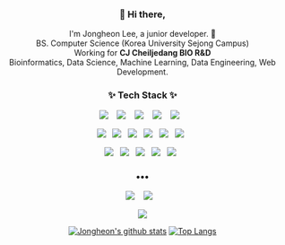 <!-- ![header](https://capsule-render.vercel.app/api?type=wave&color=auto&height=300&animation=fadeIn&section=header&text=Jongheon%20Lee&fontSize=90) -->

<h3 align="center"> 👋 Hi there,</h3>
<p align="center">
I'm Jongheon Lee, a junior developer. 🌱 <br>
BS. Computer Science (Korea University Sejong Campus)<br>
  Working for <b>CJ Cheiljedang BIO R&D</b> <br>
Bioinformatics, Data Science, Machine Learning, Data Engineering, Web Development.
</p>

<h3 align="center">✨ Tech Stack ✨ </h3>

<p align="center">
  <img src="https://img.shields.io/badge/JavaScript-323330?style=for-the-badge&logo=javascript&logoColor=F7DF1E"/>&nbsp;&nbsp;&nbsp;
  <img src="https://img.shields.io/badge/node.js%20-%2343853D.svg?&style=for-the-badge&logo=node.js&logoColor=white"/>&nbsp;&nbsp;&nbsp;
  <img src="https://img.shields.io/badge/python%20-%2314354C.svg?&style=for-the-badge&logo=python&logoColor=white"/>&nbsp;&nbsp;&nbsp;
  <img src="https://img.shields.io/badge/Ubuntu-E95420?style=for-the-badge&logo=ubuntu&logoColor=white"/>&nbsp;&nbsp;&nbsp;
  <img src="https://img.shields.io/badge/R-276DC3?style=for-the-badge&logo=r&logoColor=white"/>&nbsp;&nbsp;&nbsp;  	
</p>
<p align="center">
  <img src="https://img.shields.io/badge/react%20-%2320232a.svg?&style=flat-square&logo=react&logoColor=%2361DAFB"/>&nbsp;&nbsp;
  <img src="https://img.shields.io/badge/redux%20-%23593d88.svg?&style=flat-square&logo=redux&logoColor=white"/>&nbsp;&nbsp;
  <img src="https://img.shields.io/badge/Django-092E20?style=flat-square&logo=Django&logoColor=white"/>&nbsp;&nbsp;
  <img src="https://img.shields.io/badge/Flask%20-%2320232a.svg?&style=flat-square&logo=flask&logoColor=white"/>&nbsp;&nbsp;
  <img src="https://img.shields.io/badge/AWS%20-%23FF9900.svg?&style=flat-square&logo=amazon-aws&logoColor=white"/>&nbsp;&nbsp;
  <img src="https://img.shields.io/badge/nginx%20-%23009639.svg?&style=flat-square&logo=nginx&logoColor=white"/>&nbsp;&nbsp;
</p>
<p align="center">
  <img src ="https://img.shields.io/badge/MongoDB-%234ea94b.svg?&style=flat-square&logo=mongodb&logoColor=white"/>&nbsp;&nbsp;
  <img src="https://img.shields.io/badge/docker%20-%230db7ed.svg?&style=flat-square&logo=docker&logoColor=white"/>&nbsp;&nbsp;
  <img src="https://img.shields.io/badge/Jupyter%20-%23F37626.svg?&style=flat-square&logo=Jupyter&logoColor=white" />&nbsp;&nbsp;
  <img src="https://img.shields.io/badge/MySQL-07405E?style=flat-square&logo=mysql&logoColor=white" />&nbsp;&nbsp;
  <img src="https://img.shields.io/badge/oracle-F80000?style=flat-square&logo=oracle&logoColor=white">&nbsp;&nbsp;
</p>

<h3 align="center">•••</h3>

<p align="center" align="right">
  <a target="_blank" target="_blank"href="https://instagram.com/bornin4march"><img src="https://img.shields.io/badge/Instagram-E4405F?style=flat-square&logo=instagram&logoColor=white" /></a>&nbsp;&nbsp;&nbsp;
  <a target="_blank" href="mailto:supreme034@korea.ac.kr?subject=Hello%20Ileri,%20From%20Github"><img src="https://img.shields.io/badge/gmail-%23D14836.svg?&style=flat-square&logo=gmail&logoColor=white" /></a>&nbsp;&nbsp;&nbsp;
</p>
<p align="center">
  <a target="_blank" href="https://hits.seeyoufarm.com"><img src="https://hits.seeyoufarm.com/api/count/incr/badge.svg?url=https%3A%2F%2Fgithub.com%2Fmetleeha%2Fhit-counter&count_bg=%2379BDF1&title_bg=%238C8C8C&icon=&icon_color=%23E98CC9&title=hits&edge_flat=false"/></a>
</p>

<!-- ![footer](https://capsule-render.vercel.app/api?type=wave&color=auto&height=200&section=footer&text=%20&fontSize=90) -->

<div align=center>
  
[![Jongheon's github stats](https://github-readme-stats.vercel.app/api?username=martinuslee&show_icons=true&theme=Gradient)](https://github.com/martinuslee/github-readme-stats)
[![Top Langs](https://github-readme-stats.vercel.app/api/top-langs/?username=martinuslee&layout=compact&theme=Gradient)](https://github.com/martinuslee)

</div>
<!--
**martinuslee/martinuslee** is a ✨ _special_ ✨ repository because its `README.md` (this file) appears on your GitHub profile.



Here are some ideas to get you started:

- 🔭 I’m currently working on ...
- 🌱 I’m currently learning ...
- 👯 I’m looking to collaborate on ...
- 🤔 I’m looking for help with ...
- 💬 Ask me about ...
- 📫 How to reach me: ...
- 😄 Pronouns: ...
- ⚡ Fun fact: ...
-->
